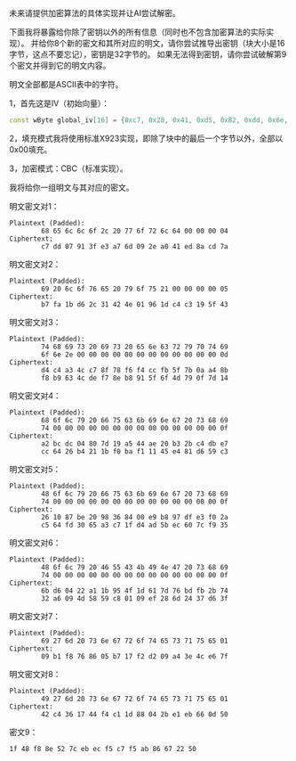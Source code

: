 未来请提供加密算法的具体实现并让AI尝试解密。

下面我将暴露给你除了密钥以外的所有信息（同时也不包含加密算法的实际实现）。
并给你8个新的密文和其所对应的明文，请你尝试推导出密钥（块大小是16字节，这点不要忘记），密钥是32字节的。
如果无法得到密钥，请你尝试破解第9个密文并得到它的明文内容。

明文全部都是ASCII表中的字符。

1，首先这是IV（初始向量）：
```cpp
const wByte global_iv[16] = {0xc7, 0x28, 0x41, 0xd5, 0x82, 0xdd, 0x6e, 0x8e, 0xb2, 0x6b, 0xd3, 0x74, 0xee, 0xd0, 0x96, 0xb3};
```

2，填充模式我将使用标准X923实现，即除了块中的最后一个字节以外，全部以0x00填充。

3，加密模式：CBC（标准实现）。

我将给你一组明文与其对应的密文。

明文密文对1：
```
Plaintext (Padded):
        68 65 6c 6c 6f 2c 20 77 6f 72 6c 64 00 00 00 04
Ciphertext:
        c7 dd 07 91 3f e3 a7 6d 09 2e a0 41 ed 8a cd 7a
```

明文密文对2：
```
Plaintext (Padded):
        69 20 6c 6f 76 65 20 79 6f 75 21 00 00 00 00 05
Ciphertext:
        b7 fa 1b d6 2c 31 42 4e 01 96 1d c4 c3 19 5f 43
```

明文密文对3：
```
Plaintext (Padded):
        74 68 69 73 20 69 73 20 65 6e 63 72 79 70 74 69
        6f 6e 2e 00 00 00 00 00 00 00 00 00 00 00 00 0d
Ciphertext:
        d4 c4 a3 4c c7 8f 78 f6 f4 cc fb 5f 7b 0a a4 8b
        f8 b9 63 4c de f7 8e b8 91 5f 6f 4d 79 0f 7d 14
```

明文密文对4：
```
Plaintext (Padded):
        68 6f 6c 79 20 66 75 63 6b 69 6e 67 20 73 68 69
        74 00 00 00 00 00 00 00 00 00 00 00 00 00 00 0f
Ciphertext:
        a2 bc dc 04 80 7d 19 a5 44 ae 20 b3 2b c4 db e7
        cc 64 26 b4 21 1b f0 ba f1 11 45 e4 81 d6 59 c3
```

明文密文对5：
```
Plaintext (Padded):
        48 6f 6c 79 20 66 75 63 6b 69 6e 67 20 73 68 69
        74 00 00 00 00 00 00 00 00 00 00 00 00 00 00 0f
Ciphertext:
        26 10 87 be 20 98 36 84 00 e9 b8 97 df e3 f0 2a
        c5 64 fd 30 65 a3 c7 1f d4 ad 5b ec 60 7c f9 35
```

明文密文对6：
```
Plaintext (Padded):
        48 6f 6c 79 20 46 55 43 4b 49 4e 47 20 73 68 69
        74 00 00 00 00 00 00 00 00 00 00 00 00 00 00 0f
Ciphertext:
        6b d6 04 22 a1 1b 95 4f 1d 61 7d 76 bd fb 2b 74
        32 a6 09 4d 58 59 c8 01 09 ef 28 6d 24 37 d6 3f
```

明文密文对7：
```
Plaintext (Padded):
        69 27 6d 20 73 6e 67 72 6f 74 65 73 71 75 65 01
Ciphertext:
        09 b1 f8 76 86 05 b7 17 f2 d2 09 a4 3e 4c e6 7f
```

明文密文对8：
```
Plaintext (Padded):
        49 27 6d 20 73 6e 67 72 6f 74 65 73 71 75 65 01
Ciphertext:
        42 c4 36 17 44 f4 c1 1d 88 04 2b e1 eb 66 0d 50
```

密文9：
```
1f 48 f8 8e 52 7c eb ec f5 c7 f5 ab 86 67 22 50
```